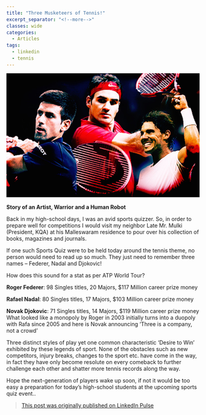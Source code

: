 ```yaml
---
title: "Three Musketeers of Tennis!"
excerpt_separator: "<!--more-->"
classes: wide
categories:
  - Articles
tags:
  - linkedin
  - tennis
---
```


![Roger, Rafa and Djokovic](/assets/images/lithreem.jpeg)

**Story of an Artist, Warrior and a Human Robot**  

Back in my high-school days, I was an avid sports quizzer. So, in order to prepare well for competitions I would visit my neighbor Late Mr. Mulki (President, KQA) at his Malleswaram residence to pour over his collection of books, magazines and journals.

<!--more-->

If one such Sports Quiz were to be held today around the tennis theme, no person would need to read up so much. They just need to remember three names – Federer, Nadal and Djokovic!

How does this sound for a stat as per ATP World Tour?

**Roger Federer**: 98 Singles titles, 20 Majors, $117 Million career prize money

**Rafael Nadal**: 80 Singles titles, 17 Majors, $103 Million career prize money

**Novak Djokovic**: 71 Singles titles, 14 Majors, $119 Million career prize money                                                                                                                
What looked like a monopoly by Roger in 2003 initially turns into a duopoly with Rafa since 2005 and here is Novak announcing ‘Three is a company, not a crowd’

Three distinct styles of play yet one common characteristic ‘Desire to Win’ exhibited by these legends of sport. None of the obstacles such as new competitors, injury breaks, changes to the sport etc. have come in the way, in fact they have only become resolute on every comeback to further challenge each other and shatter more tennis records along the way.

 Hope the next-generation of players wake up soon, if not it would be too easy a preparation for today’s high-school students at the upcoming sports quiz event..

> [This post was originally published on LinkedIn Pulse](https://www.linkedin.com/pulse/three-musketeers-tennis-vijay-krishnamurthy/)